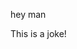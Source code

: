 
hey man














This is a joke!




































































































































































































































































































































































































































































